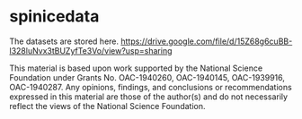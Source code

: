 # spinicedata

The datasets are stored here.
https://drive.google.com/file/d/15Z68g6cuBB-l328luNvx3tBUZyfTe3Vo/view?usp=sharing

This material is based upon work supported by the National Science Foundation under Grants No. OAC-1940260, OAC-1940145, OAC-1939916, OAC-1940287. Any opinions, findings, and conclusions or recommendations expressed in this material are those of the author(s) and do not necessarily reflect the views of the National Science Foundation.
